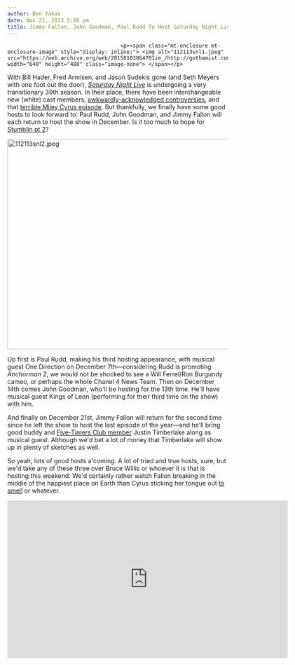 ```yaml
---
author: Ben Yakas
date: Nov 21, 2013 5:06 pm
title: Jimmy Fallon, John Goodman, Paul Rudd To Host Saturday Night Live
---
```


	
										<p><span class="mt-enclosure mt-enclosure-image" style="display: inline;"> <img alt="112113snl1.jpeg" src="https://web.archive.org/web/20150103064701im_/http://gothamist.com/attachments/byakas/112113snl1.jpeg" width="640" height="480" class="image-none"> </span></p>

<p>With Bill Hader, Fred Armisen, and Jason Sudekis gone (and Seth Meyers with one foot out the door), <a href="https://web.archive.org/web/20150103064701/http://gothamist.com/tags/snl"><em>Saturday Night Live</em></a> is undergoing a very transitionary 39th season. In their place, there have been interchangeable new (white) cast members, <a href="https://web.archive.org/web/20150103064701/http://gothamist.com/2013/11/03/videos_saturday_night_live_3.php#photo-2">awkwardly-acknowledged controversies</a>, and that <a href="https://web.archive.org/web/20150103064701/http://gothamist.com/2013/10/06/videos_saturday_night_live_turns_in.php#photo-1">terrible Miley Cyrus episode</a>. But thankfully, we finally have some good hosts to look forward to: Paul Rudd, John Goodman, and Jimmy Fallon will each return to host the show in December. Is it too much to hope for <a href="https://web.archive.org/web/20150103064701/http://www.youtube.com/watch?v=ZrMf8MRQ0dc">Stumblin pt 2</a>?</p>

<p><span class="mt-enclosure mt-enclosure-image" style="display: inline;"> <img alt="112113snl2.jpeg" src="https://web.archive.org/web/20150103064701im_/http://gothamist.com/attachments/byakas/112113snl2.jpeg" width="640" height="480" class="image-none"> </span></p>

<p>Up first is Paul Rudd, making his third hosting appearance, with musical guest One Direction on December 7th&#x2014;considering Rudd is promoting <em>Anchorman 2</em>, we would not be shocked to see a Will Ferrel/Ron Burgundy cameo, or perhaps the whole Chanel 4 News Team. Then on December 14th comes John Goodman, who&apos;ll be hosting for the 13th time. He&apos;ll have musical guest Kings of Leon (performing for their third time on the show) with him. </p>

<p>And finally on December 21st, Jimmy Fallon will return for the second time since he left the show to host the last episode of the year&#x2014;and he&apos;ll bring good buddy and <a href="https://web.archive.org/web/20150103064701/http://gothamist.com/2013/03/10/video_justin_timberlake_and_stefon.php#photo-1">Five-Timers Club member</a> Justin Timberlake along as musical guest. Although we&apos;d bet a lot of money that Timberlake will show up in plenty of sketches as well.</p>

<p>So yeah, lots of good hosts a&apos;coming. A lot of tried and true hosts, sure, but we&apos;d take any of these three over Bruce Willis or whoever it is that is hosting this weekend. We&apos;d certainly rather watch Fallon breaking in the middle of the happiest place on Earth than Cyrus sticking her tongue out <a href="https://web.archive.org/web/20150103064701/http://www.mirror.co.uk/3am/celebrity-news/miley-cyrus-tells-saturday-night-2332055">to smell</a> or whatever. </p>

<p><iframe width="640" height="360" scrolling="no" frameborder="0" src="https://web.archive.org/web/20150103064701if_/http://screen.yahoo.com/embed/jimmy-fallon-snl-skits/debbie-downer-happiest-place-earth-000000872.html"></iframe></p>					
										
									
				